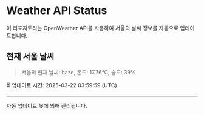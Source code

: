 
# Weather API Status

이 리포지토리는 OpenWeather API를 사용하여 서울의 날씨 정보를 자동으로 업데이트합니다.

## 현재 서울 날씨
> 서울의 현재 날씨: haze, 온도: 17.76°C, 습도: 39%

⏳ 업데이트 시간: 2025-03-22 03:59:59 (UTC)

---
자동 업데이트 봇에 의해 관리됩니다.
